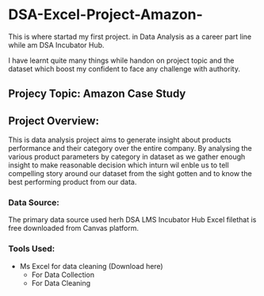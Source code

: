 # DSA-Excel-Project-Amazon-
This is where startad my first project. in Data Analysis as a career part line while am DSA Incubator Hub.

I have learnt quite many things while handon on project topic and the dataset which boost my confident to face any challenge with authority.

## Projecy Topic: Amazon Case Study

## Project Overview: 
This is data analysis project aims to generate insight about products performance and their category over the entire company. By analysing the various product parameters by category in dataset as we gather enough insight to make reasonable decision which inturn wil enble us to tell compelling story around our dataset from the sight gotten and to know the best performing product from our data.

### Data Source:
The primary data source used herh DSA LMS Incubator Hub Excel filethat is free downloaded from Canvas platform.

### Tools Used:
- Ms Excel for data cleaning (Download here)
    - For Data Collection
    - For Data Cleaning
